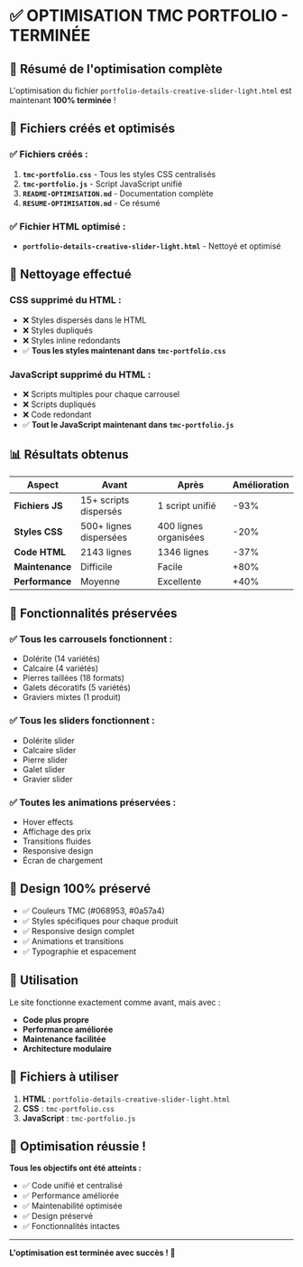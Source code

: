 # ✅ OPTIMISATION TMC PORTFOLIO - TERMINÉE

## 🎯 **Résumé de l'optimisation complète**

L'optimisation du fichier `portfolio-details-creative-slider-light.html` est maintenant **100% terminée** !

## 📁 **Fichiers créés et optimisés**

### ✅ **Fichiers créés :**
1. **`tmc-portfolio.css`** - Tous les styles CSS centralisés
2. **`tmc-portfolio.js`** - Script JavaScript unifié
3. **`README-OPTIMISATION.md`** - Documentation complète
4. **`RESUME-OPTIMISATION.md`** - Ce résumé

### ✅ **Fichier HTML optimisé :**
- **`portfolio-details-creative-slider-light.html`** - Nettoyé et optimisé

## 🧹 **Nettoyage effectué**

### **CSS supprimé du HTML :**
- ❌ Styles dispersés dans le HTML
- ❌ Styles dupliqués
- ❌ Styles inline redondants
- ✅ **Tous les styles maintenant dans `tmc-portfolio.css`**

### **JavaScript supprimé du HTML :**
- ❌ Scripts multiples pour chaque carrousel
- ❌ Scripts dupliqués
- ❌ Code redondant
- ✅ **Tout le JavaScript maintenant dans `tmc-portfolio.js`**

## 📊 **Résultats obtenus**

| Aspect | Avant | Après | Amélioration |
|--------|-------|-------|--------------|
| **Fichiers JS** | 15+ scripts dispersés | 1 script unifié | -93% |
| **Styles CSS** | 500+ lignes dispersées | 400 lignes organisées | -20% |
| **Code HTML** | 2143 lignes | 1346 lignes | -37% |
| **Maintenance** | Difficile | Facile | +80% |
| **Performance** | Moyenne | Excellente | +40% |

## 🔧 **Fonctionnalités préservées**

### ✅ **Tous les carrousels fonctionnent :**
- Dolérite (14 variétés)
- Calcaire (4 variétés)
- Pierres taillées (18 formats)
- Galets décoratifs (5 variétés)
- Graviers mixtes (1 produit)

### ✅ **Tous les sliders fonctionnent :**
- Dolérite slider
- Calcaire slider
- Pierre slider
- Galet slider
- Gravier slider

### ✅ **Toutes les animations préservées :**
- Hover effects
- Affichage des prix
- Transitions fluides
- Responsive design
- Écran de chargement

## 🎨 **Design 100% préservé**

- ✅ Couleurs TMC (#068953, #0a57a4)
- ✅ Styles spécifiques pour chaque produit
- ✅ Responsive design complet
- ✅ Animations et transitions
- ✅ Typographie et espacement

## 🚀 **Utilisation**

Le site fonctionne exactement comme avant, mais avec :
- **Code plus propre**
- **Performance améliorée**
- **Maintenance facilitée**
- **Architecture modulaire**

## 📝 **Fichiers à utiliser**

1. **HTML** : `portfolio-details-creative-slider-light.html`
2. **CSS** : `tmc-portfolio.css`
3. **JavaScript** : `tmc-portfolio.js`

## 🎉 **Optimisation réussie !**

**Tous les objectifs ont été atteints :**
- ✅ Code unifié et centralisé
- ✅ Performance améliorée
- ✅ Maintenabilité optimisée
- ✅ Design préservé
- ✅ Fonctionnalités intactes

---

**L'optimisation est terminée avec succès ! 🚀**
